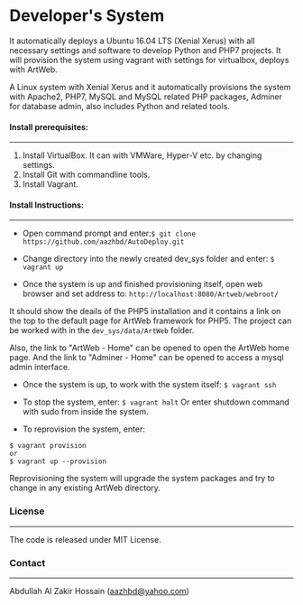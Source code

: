 # Developer's System

It automatically deploys a Ubuntu 16.04 LTS (Xenial Xerus) with all necessary settings and software to develop Python and PHP7 projects. It will provision the system using vagrant with settings for virtualbox, deploys with ArtWeb.
 
A Linux system with Xenial Xerus and it automatically provisions the system with Apache2, PHP7, MySQL and MySQL related PHP packages, Adminer for database admin, also includes Python and related tools.


#### Install prerequisites:
---------------------------

1. Install VirtualBox. It can with VMWare, Hyper-V etc. by changing settings.
2. Install Git with commandline tools.
3. Install Vagrant.

#### Install Instructions:
--------------------------

- Open command prompt and enter:``` $ git clone https://github.com/aazhbd/AutoDeploy.git ```

- Change directory into the newly created dev_sys folder and enter: ``` $ vagrant up ```

- Once the system is up and finished provisioning itself, open web browser and set address to: ``` http://localhost:8080/Artweb/webroot/ ```

It should show the deails of the PHP5 installation and it contains a link on the top to the default page for ArtWeb framework for PHP5. The project can be worked with in the ```dev_sys/data/ArtWeb``` folder.

Also, the link to "ArtWeb - Home" can be opened to open the ArtWeb home page.
And the link to "Adminer - Home" can be opened to access a mysql admin interface.

- Once the system is up, to work with the system itself: ``` $ vagrant ssh ```

- To stop the system, enter: ``` $ vagrant halt ```
Or enter shutdown command with sudo from inside the system.

- To reprovision the system, enter:
```
$ vagrant provision
or
$ vagrant up --provision
```
Reprovisioning the system will upgrade the system packages and try to change in any existing ArtWeb directory.


### License
-----------

The code is released under MIT License.


### Contact
-----------

Abdullah Al Zakir Hossain (aazhbd@yahoo.com)
